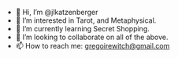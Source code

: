 - 👋 Hi, I’m @jlkatzenberger
- 👀 I’m interested in Tarot, and Metaphysical.
- 🌱 I’m currently learning Secret Shopping.
- 💞️ I’m looking to collaborate on all of the above.
- 📫 How to reach me: gregoirewitch@gmail.com

<!---
jlkatzenberger/jlkatzenberger is a ✨ special ✨ repository because its `README.md` (this file) appears on your GitHub profile.
You can click the Preview link to take a look at your changes.
--->

